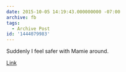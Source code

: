 ```yaml
---
date: 2015-10-05 14:19:43.000000000 -07:00
archive: fb
tags: 
  - Archive Post
id: '1444079983'
---
```


Suddenly I feel safer with Mamie around. 

[Link](http://xkcd.com/1586/)
